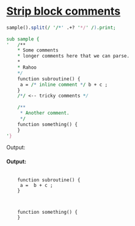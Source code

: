 [1]: https://rosettacode.org/wiki/Strip_block_comments

# [Strip block comments][1]

```perl
sample().split(/ '/*' .+? '*/' /).print;
 
sub sample {
'   /**
    * Some comments
    * longer comments here that we can parse.
    *
    * Rahoo
    */
    function subroutine() {
     a = /* inline comment */ b + c ;
    }
    /*/ <-- tricky comments */
 
    /**
     * Another comment.
     */
    function something() {
    }
'}
```


Output:


#### Output:
```
   
    function subroutine() {
     a =  b + c ;
    }
    

    
    function something() {
    }
```